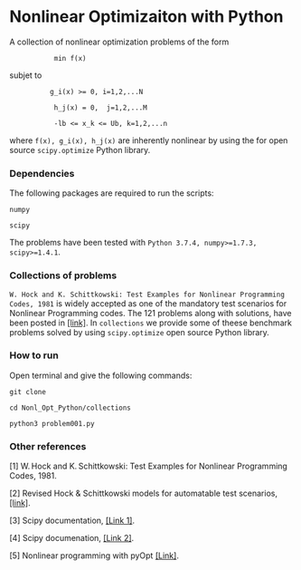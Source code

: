 # Nonlinear Optimizaiton with Python

A collection of nonlinear optimization problems of the form

``            min f(x)                ``

subjet to   

``           g_i(x) >= 0, i=1,2,...N  ``

``            h_j(x) = 0,  j=1,2,...M `` 

``            -lb <= x_k <= Ub, k=1,2,...n ``

where `f(x), g_i(x), h_j(x)` are inherently nonlinear by using the for open source `scipy.optimize` Python library.

### Dependencies
The following packages are required to run the scripts:

`numpy`

`scipy`

The problems have been tested with `Python 3.7.4, numpy>=1.7.3, scipy>=1.4.1`.

### Collections of problems

`W. Hock and K. Schittkowski: Test Examples for Nonlinear Programming Codes, 1981` is widely accepted as one of the mandatory test scenarios for Nonlinear Programming codes. The 121 problems along with solutions, have been posted in [[link]](https://www.stfmc.de/fmc/rhs/x/tlf.html). In `collections` we provide some of theese benchmark problems solved by using `scipy.optimize` open source Python library.

### How to run

Open terminal and give the following commands:

`git clone `

`cd Nonl_Opt_Python/collections`

`python3 problem001.py`

### Other references


[1] W. Hock and K. Schittkowski: Test Examples for Nonlinear Programming Codes, 1981.

[2] Revised Hock & Schittkowski models for automatable test scenarios, [[link]](https://www.stfmc.de/fmc/rhs/x/tlf.html).

[3] Scipy documentation, [[Link 1]](https://docs.scipy.org/doc/scipy/tutorial/optimize.html#sequential-least-squares-programming-slsqp-algorithm-method-slsqp).

[4] Scipy documenation, [[Link 2]](https://docs.scipy.org/doc/scipy/reference/optimize.html).

[5] Nonlinear programming with pyOpt [[Link]](https://asset-pdf.scinapse.io/prod/2012884505/2012884505.pdf).
